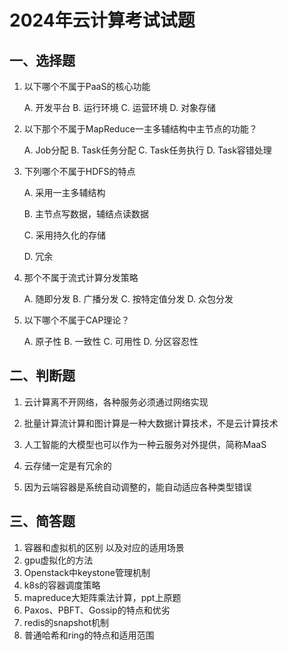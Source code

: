 # 2024年云计算考试试题

## 一、选择题

1. 以下哪个不属于PaaS的核心功能

   A. 开发平台	B. 运行环境	C. 运营环境	D. 对象存储

2. 以下那个不属于MapReduce一主多辅结构中主节点的功能？

   A. Job分配	B. Task任务分配	C. Task任务执行	D. Task容错处理

3. 下列哪个不属于HDFS的特点

   A. 采用一主多辅结构

   B. 主节点写数据，辅结点读数据

   C. 采用持久化的存储

   D. 冗余

4. 那个不属于流式计算分发策略

   A. 随即分发   B. 广播分发    C. 按特定值分发    D. 众包分发

5. 以下哪个不属于CAP理论？

   A. 原子性	B. 一致性	C. 可用性	D. 分区容忍性

## 二、判断题

1. 云计算离不开网络，各种服务必须通过网络实现	

2. 批量计算流计算和图计算是一种大数据计算技术，不是云计算技术

3. 人工智能的大模型也可以作为一种云服务对外提供，简称MaaS

4. 云存储一定是有冗余的
5. 因为云端容器是系统自动调整的，能自动适应各种类型错误

## 三、简答题

1. 容器和虚拟机的区别 以及对应的适用场景
2. gpu虚拟化的方法
3. Openstack中keystone管理机制
4. k8s的容器调度策略
5. mapreduce大矩阵乘法计算，ppt上原题
6. Paxos、PBFT、Gossip的特点和优劣
7. redis的snapshot机制
8. 普通哈希和ring的特点和适用范围

